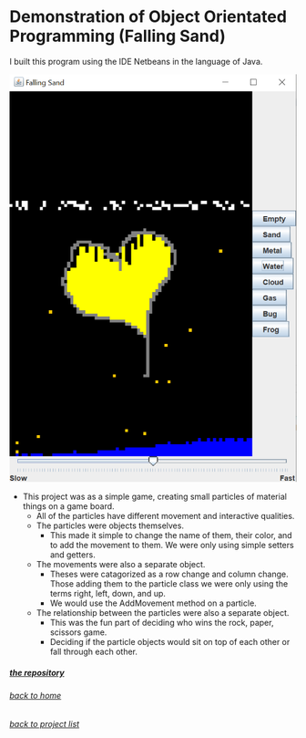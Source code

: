 <!-- layout: page
title: "fallingsand"
permalink: /fallingsand/ -->

# Demonstration of Object Orientated Programming (Falling Sand)
I built this program using the IDE Netbeans in the language of Java.

![Visualization of the board](fallingsand.png)

- This project was as a simple game, creating small particles of material things on a game board.
  - All of the particles have different movement and interactive qualities. 
  - The particles were objects themselves.
    - This made it simple to change the name of them, their color, and to add the movement to them. We were only using simple setters and getters. 
  - The movements were also a separate object.
    - Theses were catagorized as a row change and column change. Those adding them to the particle class we were only using the terms right, left, down, and up. 
    - We would use the AddMovement method on a particle.
  - The relationship between the particles were also a separate object. 
    - This was the fun part of deciding who wins the rock, paper, scissors game. 
    - Deciding if the particle objects would sit on top of each other or fall through each other. 

##### [the repository](https://github.com/jmorrison11/FallingSand)
###### [back to home](jmorrison11.github.io)
###### [back to project list](https://jmorrison11.github.io/projects)
